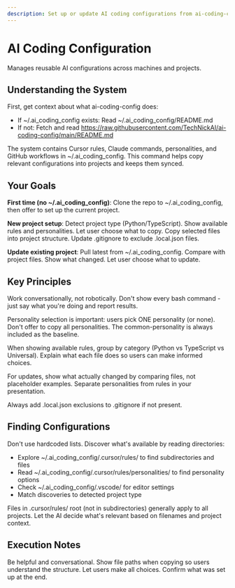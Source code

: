 ```yaml
---
description: Set up or update AI coding configurations from ai-coding-config repo
---
```


# AI Coding Configuration

Manages reusable AI configurations across machines and projects.

## Understanding the System

First, get context about what ai-coding-config does:

- If ~/.ai_coding_config exists: Read ~/.ai_coding_config/README.md
- If not: Fetch and read
  https://raw.githubusercontent.com/TechNickAI/ai-coding-config/main/README.md

The system contains Cursor rules, Claude commands, personalities, and GitHub workflows
in ~/.ai_coding_config. This command helps copy relevant configurations into projects
and keeps them synced.

## Your Goals

**First time (no ~/.ai_coding_config)**: Clone the repo to ~/.ai_coding_config, then
offer to set up the current project.

**New project setup**: Detect project type (Python/TypeScript). Show available rules and
personalities. Let user choose what to copy. Copy selected files into project structure.
Update .gitignore to exclude .local.json files.

**Update existing project**: Pull latest from ~/.ai_coding_config. Compare with project
files. Show what changed. Let user choose what to update.

## Key Principles

Work conversationally, not robotically. Don't show every bash command - just say what
you're doing and report results.

Personality selection is important: users pick ONE personality (or none). Don't offer to
copy all personalities. The common-personality is always included as the baseline.

When showing available rules, group by category (Python vs TypeScript vs Universal).
Explain what each file does so users can make informed choices.

For updates, show what actually changed by comparing files, not placeholder examples.
Separate personalities from rules in your presentation.

Always add .local.json exclusions to .gitignore if not present.

## Finding Configurations

Don't use hardcoded lists. Discover what's available by reading directories:

- Explore ~/.ai_coding_config/.cursor/rules/ to find subdirectories and files
- Read ~/.ai_coding_config/.cursor/rules/personalities/ to find personality options
- Check ~/.ai_coding_config/.vscode/ for editor settings
- Match discoveries to detected project type

Files in .cursor/rules/ root (not in subdirectories) generally apply to all projects.
Let the AI decide what's relevant based on filenames and project context.

## Execution Notes

Be helpful and conversational. Show file paths when copying so users understand the
structure. Let users make all choices. Confirm what was set up at the end.
